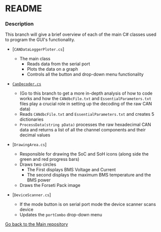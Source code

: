# README #

### Description ###

This branch will give a brief overview of each of the main C# classes used to program the GUI's functionality.

- [`CANDataLoggerPloter.cs`]
	* The main class
		- Reads data from the serial port
		- Plots the data on a graph
		- Controls all the button and drop-down menu functionality
		
- [`CanDecoder.cs`](https://github.com/tmDeSilva/CAN_microcontroller_interface/tree/Can-Decoder)
	- (Go to this branch to get a more in-depth analysis of how to code works and how the `CANdbcFile.txt` and `EssentialParameters.txt` files play a crucial role in setting up the decoding of the raw CAN data)
	- Reads `CANdbcFile.txt` and `EssentialParameters.txt` and creates 5 dictionaries
	- `ProcessData(string pData)` processes the raw hexadecimal CAN data and returns a list of all the channel components and their decimal values
	
- [`DrawingArea.cs`]
	- Responsible for drawing the SoC and SoH icons (along side the green and red progress bars)
	- Draws two circles
		- The First displays BMS Voltage and Current
		- The second displays the maximum BMS temperature and the BMS power
	- Draws the Forseti Pack image
	
- [`DeviceScanner.cs`]
	- If the mode button is on serial port mode the device scanner scans device
	- Updates the `portCombo` drop-down menu
	

[Go back to the Main repository](https://github.com/tmDeSilva/CAN_microcontroller_interface/tree/main)
